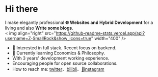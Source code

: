 # Hi there 


I make elegantly professional **🌐 Websites and   Hybrid Development** for a living and also **Write some blogs**.   
< img align="right" src="https://github-readme-stats.vercel.app/api?username=Z-SmallRock&show_icons=true" width="400" />

* 🧐   Interested in full stack. Recent focus on backend.
* 🌱   Currently learning Economics & Philosophy.
*    With 3 years' development working experience.
*    Encouraging people for open source collaborations.
*    How to reach me: [twitter](https://twitter.com/Eric55718370)、[bilibli](https://space.bilibili.com/87795515)、[📸instagram](https://www.instagram.com/beetofday/)

<!--
  <details>
    <summary>Some other achievements about me~e~e</summary>
    <br>
    <p>- 🔭 I’m currently working on ...</p >
    <p>- 🌱 I’m currently learning ...</p >
    <p>-  I’m looking to collaborate on ...</p >
    <p>- 🤔 I’m looking for help with ...</p >
  </details>
 -->
<!--
**bbcvc/bbcvc** is a  _special_  repository because its `README.md` (this file) appears on your GitHub profile.


Here are some ideas to get you started:

- 🔭 I’m currently working on ...
- 🌱 I’m currently learning ...
-  I’m looking to collaborate on ...
- 🤔 I’m looking for help with ...
- 💬 Ask me about ...
-  How to reach me: ...
-  Pronouns: ...
-  Fun fact: ...
-->

